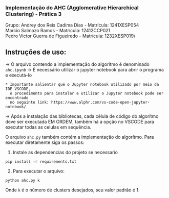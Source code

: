 ### Implementação do AHC (Agglomerative Hierarchical Clustering) - Prática 3

Grupo:
Andrey dos Reis Cadima Dias - Matrícula: 1241XESP054\
Marcio Salmazo Ramos - Matrícula: 12412CCP021\
Pedro Victor Guerra de Figueiredo - Matrícula: 1232XESP019\


## Instruções de uso:

-> O arquivo contendo a implementação do algorítmo é denominado `ahc.ipynb`
-> É necessário utilizar o jupyter notebook para abrir o programa e executá-lo
 
	* Importante salientar que o Jupyter notebook utilizado por meio da IDE VSCODE, 
	  o procedimento para instalar e utilizar o Jupyter notebook pode ser encontrado 
	  no seguinte link: https://www.alphr.com/vs-code-open-jupyter-notebook/
     
-> Após a instalação das bibliotecas, cada célula de código do algorítmo deve ser executada
   EM ORDEM, também há a opção no VSCODE para executar todas as celulas em sequência.
	

O arquivo `ahc.py` também contém a implementação do algorítmo. Para executar diretamente siga os passos:


1. Instale as dependencias do projeto se necessario

```console
pip install -r requirements.txt
```

2. Para executar o arquivo:
```console
python ahc.py k
```

Onde `k` é o número de clusters desejados, seu valor padrão é 1.
